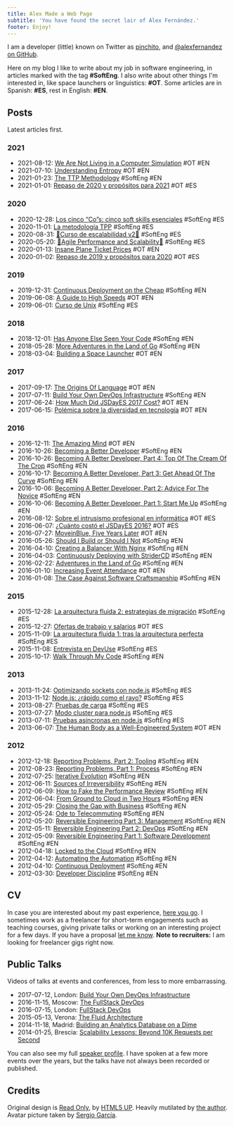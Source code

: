 ```yaml
---
title: Alex Made a Web Page
subtitle: 'You have found the secret lair of Alex Fernández.'
footer: Enjoy!
---
```


I am a developer (little) known on Twitter as [pinchito](https://twitter.com/pinchito),
and <a href="https://github.com/alexfernandez" aria-label="Follow @alexfernandez on GitHub">@alexfernandez on GitHub</a>.

Here on my blog I like to write about my job in software engineering, in articles marked with the tag **#SoftEng**.
I also write about other things I'm interested in, like space launchers or linguistics: **#OT**.
Some articles are in Spanish: **#ES**, rest in English: **#EN**.

## Posts

Latest articles first.

### 2021

* 2021-08-12: [We Are Not Living in a Computer Simulation](2021/understanding-simulation) #OT #EN
* 2021-07-10: [Understanding Entropy](2021/understanding-entropy) #OT #EN
* 2021-01-23: [The TTP Methodology](2021/ttp) #SoftEng #EN
* 2021-01-01: [Repaso de 2020 y propósitos para 2021](2021/repaso-propositos-2020) #OT #ES

### 2020

* 2020-12-28: [Los cinco “Co”s: cinco soft skills esenciales](2020/cinco-cos) #SoftEng #ES
* 2020-11-01: [La metodología TPP](2020/tpp) #SoftEng #ES
* 2020-08-31: [🚀Curso de escalabilidad v2🚀](2020/curso-escalabilidad-2) #SoftEng #ES
* 2020-05-20: [🚀Agile Performance and Scalability🚀](2020/curso-escalabilidad) #SoftEng #ES
* 2020-01-13: [Insane Plane Ticket Prices](2020/insane-plane-prices) #OT #EN
* 2020-01-02: [Repaso de 2019 y propósitos para 2020](2020/repaso-propositos) #OT #ES

### 2019

* 2019-12-31: [Continuous Deployment on the Cheap](2019/devops-on-the-cheap) #SoftEng #EN
* 2019-06-08: [A Guide to High Speeds](2019/high-speeds) #OT #EN
* 2019-06-01: [Curso de Unix](2019/curso-unix) #SoftEng #ES

### 2018

* 2018-12-01: [Has Anyone Else Seen Your Code](2018/has-anyone-else-seen-your-code) #SoftEng #EN
* 2018-05-28: [More Adventures in the Land of Go](2018/more-golang-adventures) #SoftEng #EN
* 2018-03-04: [Building a Space Launcher](2018/building-space-launcher) #OT #EN

### 2017

* 2017-09-17: [The Origins Of Language](2017/origins-language) #OT #EN
* 2017-07-11: [Build Your Own DevOps Infrastructure](2017/build-your-own-devops-infrastructure) #SoftEng #EN
* 2017-06-24: [How Much Did JSDayES 2017 Cost?](2017/jsdayes-2017-cost) #OT #EN
* 2017-06-15: [Polémica sobre la diversidad en tecnología](2017/diversidad-tecnologia) #OT #EN

### 2016

* 2016-12-11: [The Amazing Mind](2016/the-amazing-mind) #OT #EN
* 2016-10-26: [Becoming a Better Developer](2016/becoming-a-better-developer) #SoftEng #EN
* 2016-10-26: [Becoming A Better Developer, Part 4: Top Of The Cream Of The Crop](2016/top-of-the-cream-of-the-crop) #SoftEng #EN
* 2016-10-17: [Becoming A Better Developer, Part 3: Get Ahead Of The Curve](2016/get-ahead-of-the-curve) #SoftEng #EN
* 2016-10-06: [Becoming A Better Developer, Part 2: Advice For The Novice](2016/advice-for-the-novice) #SoftEng #EN
* 2016-10-06: [Becoming A Better Developer, Part 1: Start Me Up](2016/start-me-up) #SoftEng #EN
* 2016-08-12: [Sobre el intrusismo profesional en informática](2016/sobre-intrusismo-profesional) #OT #ES
* 2016-06-07: [¿Cuánto costó el JSDayES 2016?](2016/cuanto-costo-jsdayes-2016) #OT #ES
* 2016-07-27: [MoveinBlue, Five Years Later](2016/mib-five-years-later) #OT #EN
* 2016-05-26: [Should I Build or Should I Not](2016/build-or-not) #SoftEng #EN
* 2016-04-10: [Creating a Balancer With Nginx](2016/nginx-balancer) #SoftEng #EN
* 2016-04-03: [Continuously Deploying with StriderCD](2016/stridercd) #SoftEng #EN
* 2016-02-22: [Adventures in the Land of Go](2016/golang-adventures) #SoftEng #EN
* 2016-01-10: [Increasing Event Attendance](2016/event-attendance) #OT #EN
* 2016-01-08: [The Case Against Software Craftsmanship](2016/against-craftsmanship) #SoftEng #EN

### 2015

* 2015-12-28: [La arquitectura fluida 2: estrategias de migración](2015/arquitectura-fluida-2-estrategias-migracion) #SoftEng #ES
* 2015-12-27: [Ofertas de trabajo y salarios](2015/ofertas-salarios) #OT #ES
* 2015-11-09: [La arquitectura fluida 1: tras la arquitectura perfecta](2015/arquitectura-fluida-1-arquitectura-perfecta) #SoftEng #ES
* 2015-11-08: [Entrevista en DevUse](2015/entrevista-devuse) #SoftEng #ES
* 2015-10-17: [Walk Through My Code](2015/walk-through-my-code) #SoftEng #EN

### 2013

* 2013-11-24: [Optimizando sockets con node.js](2013/optimizando-sockets) #SoftEng #ES
* 2013-11-12: [Node.js: ¿rápido como el rayo?](2013/nodejs-rapido-como-el-rayo) #SoftEng #ES
* 2013-08-27: [Pruebas de carga](2013/pruebas-de-carga) #SoftEng #ES
* 2013-07-27: [Modo cluster para node.js](2013/modo-cluster) #SoftEng #ES
* 2013-07-11: [Pruebas asíncronas en node.js](2013/pruebas-asincronas) #SoftEng #ES
* 2013-06-07: [The Human Body as a Well-Engineered System](2013/human-body-engineered-system) #OT #EN

### 2012

* 2012-12-18: [Reporting Problems, Part 2: Tooling](2012/reporting-problems-part-2) #SoftEng #EN
* 2012-08-23: [Reporting Problems, Part 1: Process](2012/reporting-problems-part-1) #SoftEng #EN
* 2012-07-25: [Iterative Evolution](2012/iterative-evolution) #SoftEng #EN
* 2012-06-11: [Sources of Irreversibility](2012/sources-of-irreversibility) #SoftEng #EN
* 2012-06-09: [How to Fake the Performance Review](2012/performance-review) #SoftEng #EN
* 2012-06-04: [From Ground to Cloud in Two Hours](2012/from-ground-to-cloud) #SoftEng #EN
* 2012-05-29: [Closing the Gap with Business](2012/closing-the-gap) #SoftEng #EN
* 2012-05-24: [Ode to Telecommuting](2012/ode-to-telecommuting) #SoftEng #EN
* 2012-05-20: [Reversible Engineering Part 3: Management](2012/reversible-engineering-part-3) #SoftEng #EN
* 2012-05-11: [Reversible Engineering Part 2: DevOps](2012/reversible-engineering-part-2) #SoftEng #EN
* 2012-05-09: [Reversible Engineering Part 1: Software Development](2012/reversible-engineering-part-1) #SoftEng #EN
* 2012-04-18: [Locked to the Cloud](2012/locked-to-the-cloud) #SoftEng #EN
* 2012-04-12: [Automating the Automation](2012/automating-the-automation) #SoftEng #EN
* 2012-04-10: [Continuous Deployment](2012/continuous-deployment) #SoftEng #EN
* 2012-03-30: [Developer Discipline](2012/developer-discipline) #SoftEng #EN

## CV

In case you are interested about my past experience,
[here you go](/cv).
I sometimes work as a freelancer for short-term engagements
such as teaching courses,
giving private talks
or working on an interesting project for a few days.
If you have a proposal
[let me know](mailto:alexfernandeznpm@gmail.com).
**Note to recruiters:**
I am looking for freelancer gigs right now.

## Public Talks

Videos of talks at events and conferences,
from less to more embarrassing.

* 2017-07-12, London: [Build Your Own DevOps Infrastructure](https://skillsmatter.com/skillscasts/10239-build-your-own-devops-infrastructure)
* 2016-11-15, Moscow: [The FullStack DevOps](https://www.youtube.com/watch?v=rofFbzBMchw)
* 2016-07-15, London: [FullStack DevOps](https://skillsmatter.com/skillscasts/8156-fullstack-devops)
* 2015-05-13, Verona: [The Fluid Architecture](https://vimeo.com/136912284)
* 2014-11-18, Madrid: [Building an Analytics Database on a Dime](https://www.youtube.com/watch?v=F3rzQdCDxgg)
* 2014-01-25, Brescia: [Scalability Lessons: Beyond 10K Requests per Second](https://vimeo.com/121892726)

You can also see my full
[speaker profile](/permanent/speaker).
I have spoken at a few more events over the years,
but the talks have not always been recorded or published.

## Credits

Original design is [Read Only](http://html5up.net/read-only), by [HTML5 UP](http://html5up.net).
Heavily mutilated by [the author](https://twitter.com/pinchito).
Avatar picture taken by [Sergio García](https://twitter.com/sgmonda).

